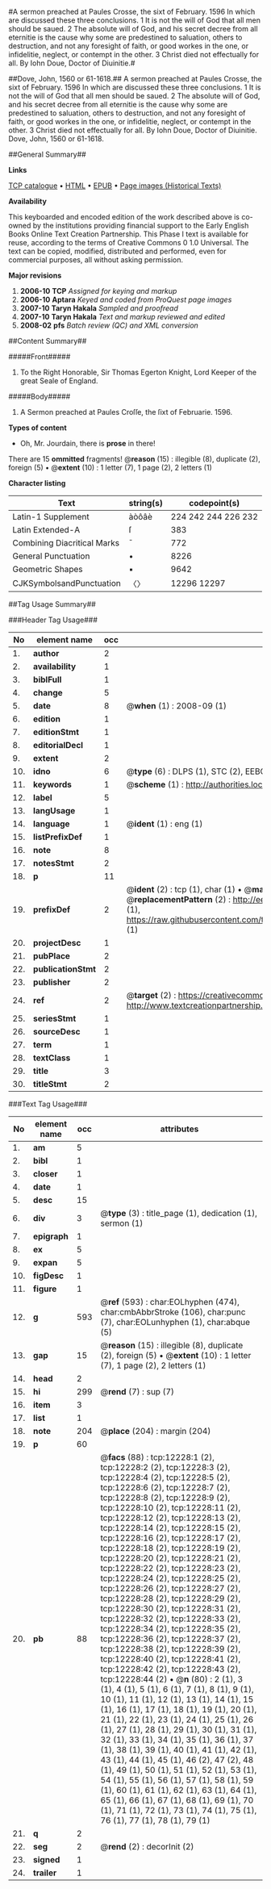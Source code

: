 #A sermon preached at Paules Crosse, the sixt of February. 1596 In which are discussed these three conclusions. 1 It is not the will of God that all men should be saued. 2 The absolute will of God, and his secret decree from all eternitie is the cause why some are predestined to saluation, others to destruction, and not any foresight of faith, or good workes in the one, or infidelitie, neglect, or contempt in the other. 3 Christ died not effectually for all. By Iohn Doue, Doctor of Diuinitie.#

##Dove, John, 1560 or 61-1618.##
A sermon preached at Paules Crosse, the sixt of February. 1596 In which are discussed these three conclusions. 1 It is not the will of God that all men should be saued. 2 The absolute will of God, and his secret decree from all eternitie is the cause why some are predestined to saluation, others to destruction, and not any foresight of faith, or good workes in the one, or infidelitie, neglect, or contempt in the other. 3 Christ died not effectually for all. By Iohn Doue, Doctor of Diuinitie.
Dove, John, 1560 or 61-1618.

##General Summary##

**Links**

[TCP catalogue](http://www.ota.ox.ac.uk/tcp/)  • 
[HTML](http://tei.it.ox.ac.uk/tcp/Texts-HTML/free/A69/A69227.html)  • 
[EPUB](http://tei.it.ox.ac.uk/tcp/Texts-EPUB/free/A69/A69227.epub) • 
[Page images (Historical Texts)](https://data.historicaltexts.jisc.ac.uk/view?pubId=eebo-99847205e&pageId=eebo-99847205e-12228-1)

**Availability**

This keyboarded and encoded edition of the
	       work described above is co-owned by the institutions
	       providing financial support to the Early English Books
	       Online Text Creation Partnership. This Phase I text is
	       available for reuse, according to the terms of Creative
	       Commons 0 1.0 Universal. The text can be copied,
	       modified, distributed and performed, even for
	       commercial purposes, all without asking permission.

**Major revisions**

1. __2006-10__ __TCP__ *Assigned for keying and markup*
1. __2006-10__ __Aptara__ *Keyed and coded from ProQuest page images*
1. __2007-10__ __Taryn Hakala__ *Sampled and proofread*
1. __2007-10__ __Taryn Hakala__ *Text and markup reviewed and edited*
1. __2008-02__ __pfs__ *Batch review (QC) and XML conversion*

##Content Summary##

#####Front#####

1. To the Right Honorable,
Sir Thomas Egerton Knight,
Lord Keeper of the great Seale
of England.

#####Body#####

1. A Sermon preached
at Paules Croſſe, the ſixt
of Februarie. 1596.

**Types of content**

  * Oh, Mr. Jourdain, there is **prose** in there!

There are 15 **ommitted** fragments! 
 @__reason__ (15) : illegible (8), duplicate (2), foreign (5)  •  @__extent__ (10) : 1 letter (7), 1 page (2), 2 letters (1)

**Character listing**


|Text|string(s)|codepoint(s)|
|---|---|---|
|Latin-1 Supplement|àòôâè|224 242 244 226 232|
|Latin Extended-A|ſ|383|
|Combining             Diacritical Marks|̄|772|
|General Punctuation|•|8226|
|Geometric Shapes|▪|9642|
|CJKSymbolsandPunctuation|〈〉|12296 12297|

##Tag Usage Summary##

###Header Tag Usage###

|No|element name|occ|attributes|
|---|---|---|---|
|1.|__author__|2||
|2.|__availability__|1||
|3.|__biblFull__|1||
|4.|__change__|5||
|5.|__date__|8| @__when__ (1) : 2008-09 (1)|
|6.|__edition__|1||
|7.|__editionStmt__|1||
|8.|__editorialDecl__|1||
|9.|__extent__|2||
|10.|__idno__|6| @__type__ (6) : DLPS (1), STC (2), EEBO-CITATION (1), PROQUEST (1), VID (1)|
|11.|__keywords__|1| @__scheme__ (1) : http://authorities.loc.gov/ (1)|
|12.|__label__|5||
|13.|__langUsage__|1||
|14.|__language__|1| @__ident__ (1) : eng (1)|
|15.|__listPrefixDef__|1||
|16.|__note__|8||
|17.|__notesStmt__|2||
|18.|__p__|11||
|19.|__prefixDef__|2| @__ident__ (2) : tcp (1), char (1)  •  @__matchPattern__ (2) : ([0-9\-]+):([0-9IVX]+) (1), (.+) (1)  •  @__replacementPattern__ (2) : http://eebo.chadwyck.com/downloadtiff?vid=$1&page=$2 (1), https://raw.githubusercontent.com/textcreationpartnership/Texts/master/tcpchars.xml#$1 (1)|
|20.|__projectDesc__|1||
|21.|__pubPlace__|2||
|22.|__publicationStmt__|2||
|23.|__publisher__|2||
|24.|__ref__|2| @__target__ (2) : https://creativecommons.org/publicdomain/zero/1.0/ (1), http://www.textcreationpartnership.org/docs/. (1)|
|25.|__seriesStmt__|1||
|26.|__sourceDesc__|1||
|27.|__term__|1||
|28.|__textClass__|1||
|29.|__title__|3||
|30.|__titleStmt__|2||


###Text Tag Usage###

|No|element name|occ|attributes|
|---|---|---|---|
|1.|__am__|5||
|2.|__bibl__|1||
|3.|__closer__|1||
|4.|__date__|1||
|5.|__desc__|15||
|6.|__div__|3| @__type__ (3) : title_page (1), dedication (1), sermon (1)|
|7.|__epigraph__|1||
|8.|__ex__|5||
|9.|__expan__|5||
|10.|__figDesc__|1||
|11.|__figure__|1||
|12.|__g__|593| @__ref__ (593) : char:EOLhyphen (474), char:cmbAbbrStroke (106), char:punc (7), char:EOLunhyphen (1), char:abque (5)|
|13.|__gap__|15| @__reason__ (15) : illegible (8), duplicate (2), foreign (5)  •  @__extent__ (10) : 1 letter (7), 1 page (2), 2 letters (1)|
|14.|__head__|2||
|15.|__hi__|299| @__rend__ (7) : sup (7)|
|16.|__item__|3||
|17.|__list__|1||
|18.|__note__|204| @__place__ (204) : margin (204)|
|19.|__p__|60||
|20.|__pb__|88| @__facs__ (88) : tcp:12228:1 (2), tcp:12228:2 (2), tcp:12228:3 (2), tcp:12228:4 (2), tcp:12228:5 (2), tcp:12228:6 (2), tcp:12228:7 (2), tcp:12228:8 (2), tcp:12228:9 (2), tcp:12228:10 (2), tcp:12228:11 (2), tcp:12228:12 (2), tcp:12228:13 (2), tcp:12228:14 (2), tcp:12228:15 (2), tcp:12228:16 (2), tcp:12228:17 (2), tcp:12228:18 (2), tcp:12228:19 (2), tcp:12228:20 (2), tcp:12228:21 (2), tcp:12228:22 (2), tcp:12228:23 (2), tcp:12228:24 (2), tcp:12228:25 (2), tcp:12228:26 (2), tcp:12228:27 (2), tcp:12228:28 (2), tcp:12228:29 (2), tcp:12228:30 (2), tcp:12228:31 (2), tcp:12228:32 (2), tcp:12228:33 (2), tcp:12228:34 (2), tcp:12228:35 (2), tcp:12228:36 (2), tcp:12228:37 (2), tcp:12228:38 (2), tcp:12228:39 (2), tcp:12228:40 (2), tcp:12228:41 (2), tcp:12228:42 (2), tcp:12228:43 (2), tcp:12228:44 (2)  •  @__n__ (80) : 2 (1), 3 (1), 4 (1), 5 (1), 6 (1), 7 (1), 8 (1), 9 (1), 10 (1), 11 (1), 12 (1), 13 (1), 14 (1), 15 (1), 16 (1), 17 (1), 18 (1), 19 (1), 20 (1), 21 (1), 22 (1), 23 (1), 24 (1), 25 (1), 26 (1), 27 (1), 28 (1), 29 (1), 30 (1), 31 (1), 32 (1), 33 (1), 34 (1), 35 (1), 36 (1), 37 (1), 38 (1), 39 (1), 40 (1), 41 (1), 42 (1), 43 (1), 44 (1), 45 (1), 46 (2), 47 (2), 48 (1), 49 (1), 50 (1), 51 (1), 52 (1), 53 (1), 54 (1), 55 (1), 56 (1), 57 (1), 58 (1), 59 (1), 60 (1), 61 (1), 62 (1), 63 (1), 64 (1), 65 (1), 66 (1), 67 (1), 68 (1), 69 (1), 70 (1), 71 (1), 72 (1), 73 (1), 74 (1), 75 (1), 76 (1), 77 (1), 78 (1), 79 (1)|
|21.|__q__|2||
|22.|__seg__|2| @__rend__ (2) : decorInit (2)|
|23.|__signed__|1||
|24.|__trailer__|1||
